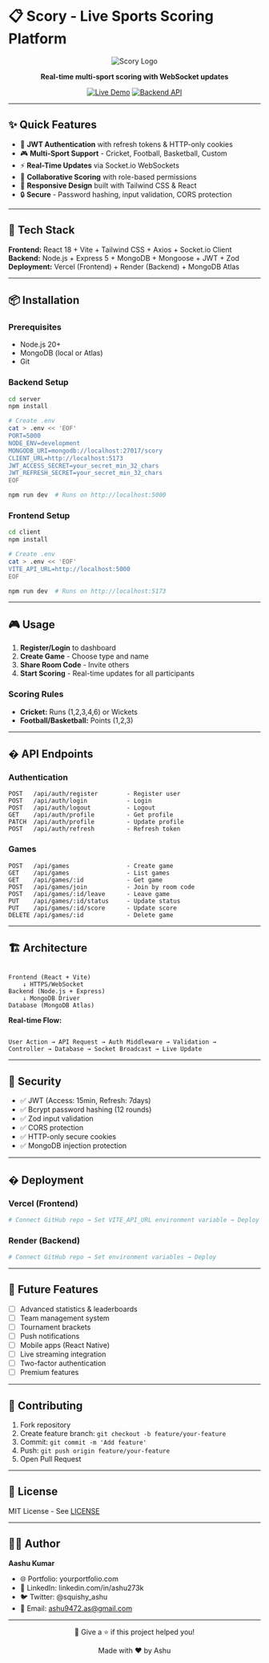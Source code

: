 # 📋 Scory - Live Sports Scoring Platform

<div align="center">

![Scory Logo](https://img.shields.io/badge/Scory-Live%20Scoring-0ea5e9?style=for-the-badge&logo=trophy&logoColor=white)

**Real-time multi-sport scoring with WebSocket updates**

[![Live Demo](https://img.shields.io/badge/🌐_Live_Demo-Visit_App-success?style=for-the-badge)](https://scory-cg1v.vercel.app)
[![Backend API](https://img.shields.io/badge/⚡_Backend-Active-blue?style=for-the-badge)](https://scory.onrender.com)

</div>

---

## ✨ Quick Features

- 🔐 **JWT Authentication** with refresh tokens & HTTP-only cookies
- 🎮 **Multi-Sport Support** - Cricket, Football, Basketball, Custom
- ⚡ **Real-Time Updates** via Socket.io WebSockets
- 👥 **Collaborative Scoring** with role-based permissions
- 📱 **Responsive Design** built with Tailwind CSS & React
- 🔒 **Secure** - Password hashing, input validation, CORS protection

---

## 🚀 Tech Stack

**Frontend:** React 18 + Vite + Tailwind CSS + Axios + Socket.io Client  
**Backend:** Node.js + Express 5 + MongoDB + Mongoose + JWT + Zod  
**Deployment:** Vercel (Frontend) + Render (Backend) + MongoDB Atlas

---

## 📦 Installation

### Prerequisites
- Node.js 20+
- MongoDB (local or Atlas)
- Git

### Backend Setup

```bash
cd server
npm install

# Create .env
cat > .env << 'EOF'
PORT=5000
NODE_ENV=development
MONGODB_URI=mongodb://localhost:27017/scory
CLIENT_URL=http://localhost:5173
JWT_ACCESS_SECRET=your_secret_min_32_chars
JWT_REFRESH_SECRET=your_secret_min_32_chars
EOF

npm run dev  # Runs on http://localhost:5000
```

### Frontend Setup

```bash
cd client
npm install

# Create .env
cat > .env << 'EOF'
VITE_API_URL=http://localhost:5000
EOF

npm run dev  # Runs on http://localhost:5173
```

---

## 🎮 Usage

1. **Register/Login** to dashboard
2. **Create Game** - Choose type and name
3. **Share Room Code** - Invite others
4. **Start Scoring** - Real-time updates for all participants

### Scoring Rules
- **Cricket:** Runs (1,2,3,4,6) or Wickets
- **Football/Basketball:** Points (1,2,3)

---

## � API Endpoints

### Authentication
```
POST   /api/auth/register        - Register user
POST   /api/auth/login           - Login
POST   /api/auth/logout          - Logout
GET    /api/auth/profile         - Get profile
PATCH  /api/auth/profile         - Update profile
POST   /api/auth/refresh         - Refresh token
```

### Games
```
POST   /api/games                - Create game
GET    /api/games                - List games
GET    /api/games/:id            - Get game
POST   /api/games/join           - Join by room code
POST   /api/games/:id/leave      - Leave game
PUT    /api/games/:id/status     - Update status
PUT    /api/games/:id/score      - Update score
DELETE /api/games/:id            - Delete game
```

---

## 🏗️ Architecture

```text

Frontend (React + Vite)
    ↓ HTTPS/WebSocket
Backend (Node.js + Express)
    ↓ MongoDB Driver
Database (MongoDB Atlas)
```

**Real-time Flow:**

```text

User Action → API Request → Auth Middleware → Validation → 
Controller → Database → Socket Broadcast → Live Update
```

---

## 🔐 Security

- ✅ JWT (Access: 15min, Refresh: 7days)
- ✅ Bcrypt password hashing (12 rounds)
- ✅ Zod input validation
- ✅ CORS protection
- ✅ HTTP-only secure cookies
- ✅ MongoDB injection protection

---

## � Deployment

### Vercel (Frontend)

```bash
# Connect GitHub repo → Set VITE_API_URL environment variable → Deploy
```

### Render (Backend)

```bash
# Connect GitHub repo → Set environment variables → Deploy
```

---

## 🎯 Future Features

- [ ] Advanced statistics & leaderboards
- [ ] Team management system
- [ ] Tournament brackets
- [ ] Push notifications
- [ ] Mobile apps (React Native)
- [ ] Live streaming integration
- [ ] Two-factor authentication
- [ ] Premium features

---

## 🤝 Contributing

1. Fork repository
2. Create feature branch: `git checkout -b feature/your-feature`
3. Commit: `git commit -m 'Add feature'`
4. Push: `git push origin feature/your-feature`
5. Open Pull Request

---

## 📄 License

MIT License - See [LICENSE](LICENSE)

---

## 👨‍💻 Author

**Aashu Kumar**

- 🌐 Portfolio: yourportfolio.com
- 💼 LinkedIn: linkedin.com/in/ashu273k
- 🐦 Twitter: @squishy_ashu
- 📧 Email: ashu9472.as@gmail.com

---

<div align="center">

💖 Give a ⭐️ if this project helped you!

Made with ❤️ by Ashu

</div>
